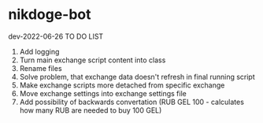 # nikdoge-bot

dev-2022-06-26
TO DO LIST
1. Add logging
2. Turn main exchange script content into class
3. Rename files
4. Solve problem, that exchange data doesn't refresh in final running script
5. Make exchange scripts more detached from specific exchange
6. Move exchange settings into exchange settings file
7. Add possibility of backwards convertation (RUB GEL 100 - calculates how many RUB are needed to buy 100 GEL)
